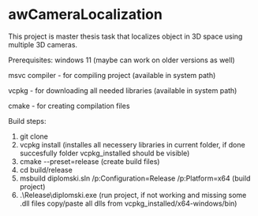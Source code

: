 # awCameraLocalization
This project is master thesis task that localizes object in 3D space using multiple 3D cameras.

Prerequisites:
windows 11 (maybe can work on older versions as well)

msvc compiler - for compiling project (available in system path)

vcpkg - for downloading all needed libraries (available in system path)

cmake - for creating compilation files

Build steps:
1. git clone <this repository>
2. vcpkg install (installes all necessery libraries in current folder, if done succesfully folder vcpkg_installed should be visible)
3. cmake --preset=release  (create build files)
4. cd build/release
5. msbuild diplomski.sln /p:Configuration=Release /p:Platform=x64 (build project)
6. .\Release\diplomski.exe (run project, if not working and missing some .dll files copy/paste all dlls from vcpkg_installed/x64-windows/bin)



